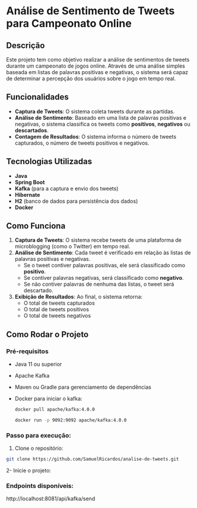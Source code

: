 # Análise de Sentimento de Tweets para Campeonato Online

## Descrição

Este projeto tem como objetivo realizar a análise de sentimentos de tweets durante um campeonato de jogos online. Através de uma análise simples baseada em listas de palavras positivas e negativas, o sistema será capaz de determinar a percepção dos usuários sobre o jogo em tempo real.

## Funcionalidades

- **Captura de Tweets**: O sistema coleta tweets durante as partidas.
- **Análise de Sentimento**: Baseado em uma lista de palavras positivas e negativas, o sistema classifica os tweets como **positivos**, **negativos** ou **descartados**.
- **Contagem de Resultados**: O sistema informa o número de tweets capturados, o número de tweets positivos e negativos.

## Tecnologias Utilizadas

- **Java**
- **Spring Boot**
- **Kafka** (para a captura e envio dos tweets)
- **Hibernate**
- **H2** (banco de dados para persistência dos dados)
- **Docker**

## Como Funciona

1. **Captura de Tweets**: O sistema recebe tweets de uma plataforma de microblogging (como o Twitter) em tempo real.
2. **Análise de Sentimento**: Cada tweet é verificado em relação às listas de palavras positivas e negativas.
   - Se o tweet contiver palavras positivas, ele será classificado como **positivo**.
   - Se contiver palavras negativas, será classificado como **negativo**.
   - Se não contiver palavras de nenhuma das listas, o tweet será descartado.
3. **Exibição de Resultados**: Ao final, o sistema retorna:
   - O total de tweets capturados
   - O total de tweets positivos
   - O total de tweets negativos

## Como Rodar o Projeto

### Pré-requisitos

- Java 11 ou superior
- Apache Kafka
- Maven ou Gradle para gerenciamento de dependências
- Docker para iniciar o kafka:
  ```bash
  docker pull apache/kafka:4.0.0
  ```
  
  ```bash
  docker run -p 9092:9092 apache/kafka:4.0.0
  ````


### Passo para execução:

1. Clone o repositório:

```bash
git clone https://github.com/SamuelRicardos/analise-de-tweets.git
```

2- Inicie o projeto:

### Endpoints disponíveis:

http://localhost:8081/api/kafka/send
